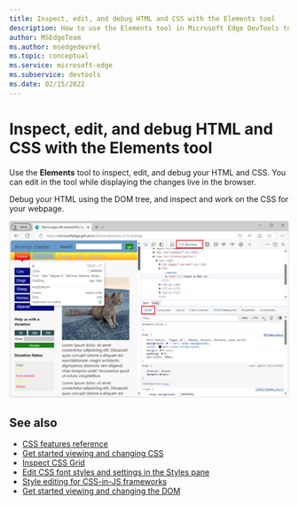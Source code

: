 ```yaml
---
title: Inspect, edit, and debug HTML and CSS with the Elements tool
description: How to use the Elements tool in Microsoft Edge DevTools to inspect, edit, and debug HTML and CSS.
author: MSEdgeTeam
ms.author: msedgedevrel
ms.topic: conceptual
ms.service: microsoft-edge
ms.subservice: devtools
ms.date: 02/15/2022
---
```

# Inspect, edit, and debug HTML and CSS with the Elements tool

Use the **Elements** tool to inspect, edit, and debug your HTML and CSS.  You can edit in the tool while displaying the changes live in the browser.  

Debug your HTML using the DOM tree, and inspect and work on the CSS for your webpage.

![The Elements tool](./elements-tool-images/elements-tool.png)


<!-- ====================================================================== -->
## See also

* [CSS features reference](../css/reference.md)
* [Get started viewing and changing CSS](../css/index.md)
* [Inspect CSS Grid](../css/grid.md)
* [Edit CSS font styles and settings in the Styles pane](../inspect-styles/edit-fonts.md)
* [Style editing for CSS-in-JS frameworks](../css/css-in-js.md)
* [Get started viewing and changing the DOM](../dom/index.md)
